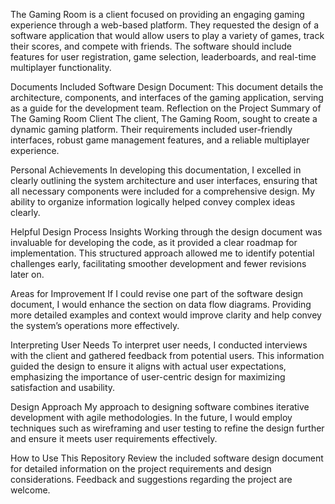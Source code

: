 The Gaming Room is a client focused on providing an engaging gaming experience through a web-based platform. They requested the design of a software application that would allow users to play a variety of games, track their scores, and compete with friends. The software should include features for user registration, game selection, leaderboards, and real-time multiplayer functionality.

Documents Included
Software Design Document: This document details the architecture, components, and interfaces of the gaming application, serving as a guide for the development team.
Reflection on the Project
Summary of The Gaming Room Client
The client, The Gaming Room, sought to create a dynamic gaming platform. Their requirements included user-friendly interfaces, robust game management features, and a reliable multiplayer experience.

Personal Achievements
In developing this documentation, I excelled in clearly outlining the system architecture and user interfaces, ensuring that all necessary components were included for a comprehensive design. My ability to organize information logically helped convey complex ideas clearly.

Helpful Design Process Insights
Working through the design document was invaluable for developing the code, as it provided a clear roadmap for implementation. This structured approach allowed me to identify potential challenges early, facilitating smoother development and fewer revisions later on.

Areas for Improvement
If I could revise one part of the software design document, I would enhance the section on data flow diagrams. Providing more detailed examples and context would improve clarity and help convey the system’s operations more effectively.

Interpreting User Needs
To interpret user needs, I conducted interviews with the client and gathered feedback from potential users. This information guided the design to ensure it aligns with actual user expectations, emphasizing the importance of user-centric design for maximizing satisfaction and usability.

Design Approach
My approach to designing software combines iterative development with agile methodologies. In the future, I would employ techniques such as wireframing and user testing to refine the design further and ensure it meets user requirements effectively.

How to Use This Repository
Review the included software design document for detailed information on the project requirements and design considerations.
Feedback and suggestions regarding the project are welcome.
